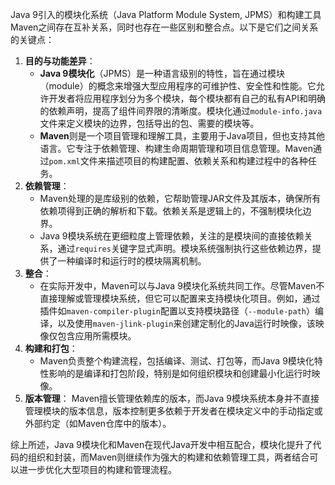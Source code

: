 Java 9引入的模块化系统（Java Platform Module System, JPMS）和构建工具Maven之间存在互补关系，同时也存在一些区别和整合点。以下是它们之间关系的关键点：
1. **目的与功能差异**：
    - **Java 9模块化**（JPMS）是一种语言级别的特性，旨在通过模块（module）的概念来增强大型应用程序的可维护性、安全性和性能。它允许开发者将应用程序划分为多个模块，每个模块都有自己的私有API和明确的依赖声明，提高了组件间界限的清晰度。模块化通过`module-info.java`文件来定义模块的边界，包括导出的包、需要的模块等。
    - **Maven**则是一个项目管理和理解工具，主要用于Java项目，但也支持其他语言。它专注于依赖管理、构建生命周期管理和项目信息管理。Maven通过`pom.xml`文件来描述项目的构建配置、依赖关系和构建过程中的各种任务。
2. **依赖管理**：
    - Maven处理的是库级别的依赖，它帮助管理JAR文件及其版本，确保所有依赖项得到正确的解析和下载。依赖关系是逻辑上的，不强制模块化边界。
    - Java 9模块系统在更细粒度上管理依赖，关注的是模块间的直接依赖关系，通过`requires`关键字显式声明。模块系统强制执行这些依赖边界，提供了一种编译时和运行时的模块隔离机制。
3. **整合**：
    - 在实际开发中，Maven可以与Java 9模块化系统共同工作。尽管Maven不直接理解或管理模块系统，但它可以配置来支持模块化项目。例如，通过插件如`maven-compiler-plugin`配置以支持模块路径（`--module-path`）编译，以及使用`maven-jlink-plugin`来创建定制化的Java运行时映像，该映像仅包含应用所需模块。
4. **构建和打包**： 
    - Maven负责整个构建流程，包括编译、测试、打包等，而Java 9模块化特性影响的是编译和打包阶段，特别是如何组织模块和创建最小化运行时映像。
5. **版本管理**： Maven擅长管理依赖库的版本，而Java 9模块系统本身并不直接管理模块的版本信息，版本控制更多依赖于开发者在模块定义中的手动指定或外部约定（如Maven仓库中的版本）。

综上所述，Java 9模块化和Maven在现代Java开发中相互配合，模块化提升了代码的组织和封装，而Maven则继续作为强大的构建和依赖管理工具，两者结合可以进一步优化大型项目的构建和管理流程。